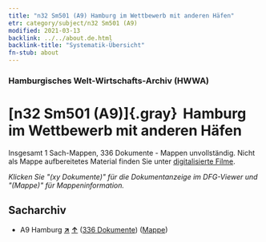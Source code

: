 ```yaml
---
title: "n32 Sm501 (A9) Hamburg im Wettbewerb mit anderen Häfen"
etr: category/subject/n32 Sm501 (A9)
modified: 2021-03-13
backlink: ../../about.de.html
backlink-title: "Systematik-Übersicht"
fn-stub: about
---
```


### Hamburgisches Welt-Wirtschafts-Archiv (HWWA)
# [n32 Sm501 (A9)]{.gray}&#8201; Hamburg im Wettbewerb mit anderen Häfen&#160; 




Insgesamt 1 Sach-Mappen, 336 Dokumente - Mappen unvollständig.
Nicht als Mappe aufbereitetes Material finden Sie unter [digitalisierte Filme](/film/h1_sh).

_Klicken Sie "(xy Dokumente)" für die Dokumentanzeige im DFG-Viewer und "(Mappe)" für Mappeninformation._

## Sacharchiv



- A9 Hamburg [**&nearr;**](../../../geo/i/140905/about.de.html "Hamburg (alle Mappen)") [**&uarr;**](../../../geo/about.de.html#A9 "Ländersystematik") (<a href="https://pm20.zbw.eu/dfgview/sh/140905,145619" title="über: Hamburg : Hamburg im Wettbewerb mit anderen Häfen" target="_blank">336 Dokumente</a>) ([Mappe](../../../../folder/sh/1409xx/140905/1456xx/145619/about.de.html))


